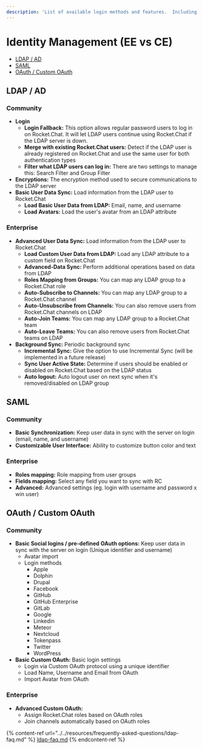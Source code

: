 ```yaml
---
description: 'List of available login methods and features.  Including:'
---
```


# Identity Management (EE vs CE)

* [LDAP / AD](identity-management-ee-vs-ce.md#ldap3)
* [SAML](identity-management-ee-vs-ce.md#saml3)
* [OAuth / Custom OAuth](identity-management-ee-vs-ce.md#oauth3)

## **LDAP / AD** <a href="#ldap3" id="ldap3"></a>

### **Community**

* **Login**
  * **Login Fallback:** This option allows regular password users to log in on Rocket.Chat. It will let LDAP users continue using Rocket.Chat if the LDAP server is down.
  * **Merge with existing Rocket.Chat users:** Detect if the LDAP user is already registered on Rocket.Chat and use the same user for both authentication types
  * **Filter what LDAP users can log in:** There are two settings to manage this: Search Filter and Group Filter
* **Encryptions:** The encryption method used to secure communications to the LDAP server
* **Basic User Data Sync:** Load information from the LDAP user to Rocket.Chat
  * **Load Basic User Data from LDAP:** Email, name, and username
  * **Load Avatars:** Load the user's avatar from an LDAP attribute

### Enterprise

* **Advanced User Data Sync:** Load information from the LDAP user to Rocket.Chat
  * **Load Custom User Data from LDAP:** Load any LDAP attribute to a custom field on Rocket.Chat
  * **Advanced-Data Sync:** Perform additional operations based on data from LDAP
  * **Roles Mapping from Groups:** You can map any LDAP group to a Rocket.Chat role
  * **Auto-Subscribe to Channels:** You can map any LDAP group to a Rocket.Chat channel
  * **Auto-Unsubscribe from Channels:** You can also remove users from Rocket.Chat channels on LDAP
  * **Auto-Join Teams:** You can map any LDAP group to a Rocket.Chat team
  * **Auto-Leave Teams:** You can also remove users from Rocket.Chat teams on LDAP
* **Background Sync:** Periodic background sync
  * **Incremental Sync:** Give the option to use Incremental Sync (will be implemented in a future release)
  * **Sync User Active State:** Determine if users should be enabled or disabled on Rocket.Chat based on the LDAP status
  * **Auto logout:** Auto logout user on next sync when it's removed/disabled on LDAP group

## **SAML** <a href="#saml3" id="saml3"></a>

### **Community**

* **Basic Synchronization:** Keep user data in sync with the server on login (email, name, and username)
* **Customizable User Interface:** Ability to customize button color and text

### Enterprise

* **Roles mapping:** Role mapping from user groups
* **Fields mapping:** Select any field you want to sync with RC
* **Advanced:** Advanced settings (eg. login with username and password x win user)

## **OAuth / Custom OAuth** <a href="#oauth3" id="oauth3"></a>

### **Community**

* **Basic Social logins / pre-defined OAuth options:** Keep user data in sync with the server on login (Unique identifier and username)
  * Avatar import
  * Login methods
    * Apple
    * Dolphin
    * Drupal
    * Facebook
    * GitHub
    * GitHub Enterprise
    * GitLab
    * Google
    * Linkedin
    * Meteor
    * Nextcloud
    * Tokenpass
    * Twitter
    * WordPress
* **Basic Custom OAuth:** Basic login settings
  * Login via Custom OAuth protocol using a unique identifier
  * Load Name, Username and Email from OAuth
  * Import Avatar from OAuth

### Enterprise

* **Advanced Custom OAuth:**&#x20;
  * Assign Rocket.Chat roles based on OAuth roles
  * Join channels automatically based on OAuth roles

{% content-ref url="../../resources/frequently-asked-questions/ldap-faq.md" %}
[ldap-faq.md](../../resources/frequently-asked-questions/ldap-faq.md)
{% endcontent-ref %}
